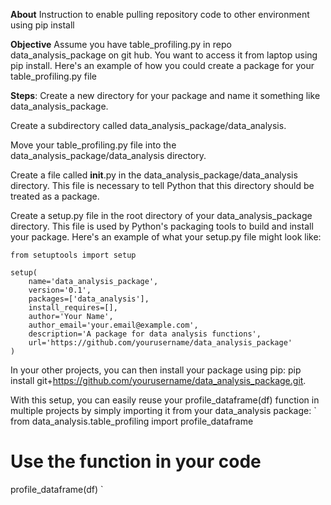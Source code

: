 **About**
Instruction to enable pulling repository code to other environment using pip install

**Objective**
Assume you have table_profiling.py in repo data_analysis_package on git hub.
You want to access it from laptop using pip install.
Here's an example of how you could create a package for your table_profiling.py file

**Steps**:
Create a new directory for your package and name it something like data_analysis_package.

Create a subdirectory called data_analysis_package/data_analysis.

Move your table_profiling.py file into the data_analysis_package/data_analysis directory.

Create a file called __init__.py in the data_analysis_package/data_analysis directory. This file is necessary to tell Python that this directory should be treated as a package.

Create a setup.py file in the root directory of your data_analysis_package directory. This file is used by Python's packaging tools to build and install your package. Here's an example of what your setup.py file might look like:

```
from setuptools import setup

setup(
    name='data_analysis_package',
    version='0.1',
    packages=['data_analysis'],
    install_requires=[],
    author='Your Name',
    author_email='your.email@example.com',
    description='A package for data analysis functions',
    url='https://github.com/yourusername/data_analysis_package'
)
```
In your other projects, you can then install your package using pip: pip install git+https://github.com/yourusername/data_analysis_package.git.

With this setup, you can easily reuse your profile_dataframe(df) function in multiple projects by simply importing it from your data_analysis package:
`
from data_analysis.table_profiling import profile_dataframe

# Use the function in your code
profile_dataframe(df)
`
